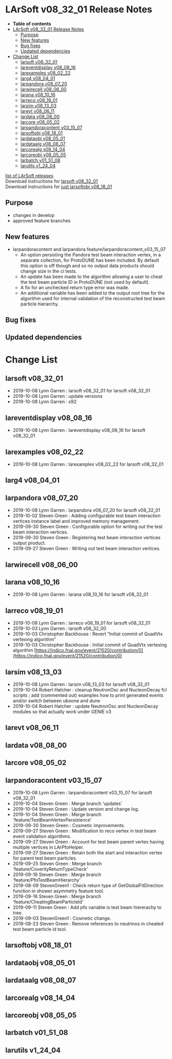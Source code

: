 LArSoft v08\_32\_01 Release Notes
======================================================================

-   **Table of contents**
-   [LArSoft v08\_32\_01 Release Notes](#LArSoft-v08_32_01-Release-Notes)
    -   [Purpose](#Purpose)
    -   [New features](#New-features)
    -   [Bug fixes](#Bug-fixes)
    -   [Updated dependencies](#Updated-dependencies)
-   [Change List](#Change-List)
    -   [larsoft v08\_32\_01](#larsoft-v08_32_01)
    -   [lareventdisplay v08\_08\_16](#lareventdisplay-v08_08_16)
    -   [larexamples v08\_02\_22](#larexamples-v08_02_22)
    -   [larg4 v08\_04\_01](#larg4-v08_04_01)
    -   [larpandora v08\_07\_20](#larpandora-v08_07_20)
    -   [larwirecell v08\_06\_00](#larwirecell-v08_06_00)
    -   [larana v08\_10\_16](#larana-v08_10_16)
    -   [larreco v08\_19\_01](#larreco-v08_19_01)
    -   [larsim v08\_13\_03](#larsim-v08_13_03)
    -   [larevt v08\_06\_11](#larevt-v08_06_11)
    -   [lardata v08\_08\_00](#lardata-v08_08_00)
    -   [larcore v08\_05\_02](#larcore-v08_05_02)
    -   [larpandoracontent v03\_15\_07](#larpandoracontent-v03_15_07)
    -   [larsoftobj v08\_18\_01](#larsoftobj-v08_18_01)
    -   [lardataobj v08\_05\_01](#lardataobj-v08_05_01)
    -   [lardataalg v08\_08\_07](#lardataalg-v08_08_07)
    -   [larcorealg v08\_14\_04](#larcorealg-v08_14_04)
    -   [larcoreobj v08\_05\_05](#larcoreobj-v08_05_05)
    -   [larbatch v01\_51\_08](#larbatch-v01_51_08)
    -   [larutils v1\_24\_04](#larutils-v1_24_04)

[list of LArSoft releases](LArSoft_release_list)\
Download instructions for [larsoft v08\_32\_01](http://scisoft.fnal.gov/scisoft/bundles/larsoft/v08_32_01/larsoft-v08_32_01.html)\
Download instructions for [just larsoftobj v08\_18\_01](http://scisoft.fnal.gov/scisoft/bundles/larsoftobj/v08_18_01/larsoftobj-v08_18_01.html)

Purpose
--------------------

-   changes in develop
-   approved feature branches

New features
------------------------------

-   larpandoracontent and larpandora feature/larpandoracontent\_v03\_15\_07
    -   An option persisting the Pandora test beam interaction vertex, in a separate collection, for ProtoDUNE has been included. By default this option is off though and so no output data products should change size in the ci tests.
    -   An update has been made to the algorithm allowing a user to cheat the test beam particle ID in ProtoDUNE (not used by default).
    -   A fix for an unchecked return type error was made.
    -   An additional variable has been added to the output root tree for the algorithm used for internal validation of the reconstructed test beam particle hierarchy.

Bug fixes
------------------------

Updated dependencies
----------------------------------------------

Change List
============================

larsoft v08\_32\_01
------------------------------------------

-   2019-10-08 Lynn Garren : larsoft v08\_32\_01 for larsoft v08\_32\_01
-   2019-10-08 Lynn Garren : update versions
-   2019-10-08 Lynn Garren : s92

lareventdisplay v08\_08\_16
----------------------------------------------------------

-   2019-10-08 Lynn Garren : lareventdisplay v08\_08\_16 for larsoft v08\_32\_01

larexamples v08\_02\_22
--------------------------------------------------

-   2019-10-08 Lynn Garren : larexamples v08\_02\_22 for larsoft v08\_32\_01

larg4 v08\_04\_01
--------------------------------------

larpandora v08\_07\_20
------------------------------------------------

-   2019-10-08 Lynn Garren : larpandora v08\_07\_20 for larsoft v08\_32\_01
-   2019-10-02 Steven Green : Adding configurable test beam interaction vertices instance label and improved memory management.
-   2019-09-30 Steven Green : Configurable option for writing out the test beam interaction vertices.
-   2019-09-30 Steven Green : Registering test beam interaction vertices output product.
-   2019-09-27 Steven Green : Writing out test beam interaction vertices.

larwirecell v08\_06\_00
--------------------------------------------------

larana v08\_10\_16
----------------------------------------

-   2019-10-08 Lynn Garren : larana v08\_10\_16 for larsoft v08\_32\_01

larreco v08\_19\_01
------------------------------------------

-   2019-10-08 Lynn Garren : larreco v08\_19\_01 for larsoft v08\_32\_01
-   2019-10-03 Lynn Garren : larsoft v08\_32\_00
-   2019-10-03 Christopher Backhouse : Revert “Initial commit of QuadVtx vertexing algorithm”
-   2019-10-03 Christopher Backhouse : Initial commit of QuadVtx vertexing algorithm [https://indico.fnal.gov/event/21520/contribution/0](https://indico.fnal.gov/event/21520/contribution/0)

larsim v08\_13\_03
----------------------------------------

-   2019-10-08 Lynn Garren : larsim v08\_13\_03 for larsoft v08\_32\_01
-   2019-10-04 Robert Hatcher : cleanup NeutronOsc and NucleonDecay fcl scripts ; add (commented out) examples how to print generated events and/or switch between uboone and dune
-   2019-10-04 Robert Hatcher : update NeutronOsc and NucleonDecay modules so that actually work under GENIE v3

larevt v08\_06\_11
----------------------------------------

lardata v08\_08\_00
------------------------------------------

larcore v08\_05\_02
------------------------------------------

larpandoracontent v03\_15\_07
--------------------------------------------------------------

-   2019-10-08 Lynn Garren : larpandoracontent v03\_15\_07 for larsoft v08\_32\_01
-   2019-10-04 Steven Green : Merge branch ‘updates’
-   2019-10-04 Steven Green : Update version and change log.
-   2019-10-04 Steven Green : Merge branch ‘feature/TestBeamVertexPersistence’
-   2019-09-30 Steven Green : Cosmetic improvements.
-   2019-09-27 Steven Green : Modification to reco vertex in test beam event validation algorithms.
-   2019-09-27 Steven Green : Account for test beam parent vertex having multiple vertices in LArPfoHelper.
-   2019-09-27 Steven Green : Retain both the start and interaction vertex for parent test beam particles.
-   2019-09-25 Steven Green : Merge branch ‘feature/CoverityReturnTypeCheck’
-   2019-09-16 Steven Green : Merge branch ‘feature/PfoTestBeamHierarchy’
-   2019-08-09 StevenGreen1 : Check return type of GetGlobalFitDirection function in shower asymmetry feature tool.
-   2019-09-16 Steven Green : Merge branch ‘feature/CheatingBeamParticleId’
-   2019-09-11 Steven Green : Add pfo variable is test beam hiererachy to tree.
-   2019-09-03 StevenGreen1 : Cosmetic change.
-   2019-08-23 Steven Green : Remove references to neutrinos in cheated test beam particle id tool.

larsoftobj v08\_18\_01
------------------------------------------------

lardataobj v08\_05\_01
------------------------------------------------

lardataalg v08\_08\_07
------------------------------------------------

larcorealg v08\_14\_04
------------------------------------------------

larcoreobj v08\_05\_05
------------------------------------------------

larbatch v01\_51\_08
--------------------------------------------

larutils v1\_24\_04
------------------------------------------
